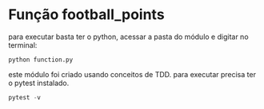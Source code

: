 # Função football_points

para executar basta ter o python, acessar a pasta do módulo e digitar no terminal:
```commandline
python function.py 
```
este módulo foi criado usando conceitos de TDD.
para executar precisa ter o pytest instalado.
```python
pytest -v
```